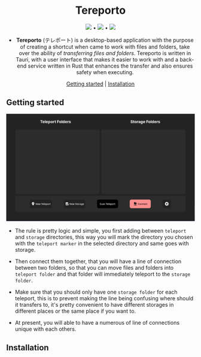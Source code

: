 <div align="center">

# Tereporto

![](https://img.shields.io/badge/Tauri-FFC131?style=for-the-badge&logo=Tauri&logoColor=white) •
![](https://img.shields.io/badge/Vue.js-35495E?style=for-the-badge&logo=vuedotjs&logoColor=4FC08D) •
![](https://img.shields.io/badge/Rust-black?style=for-the-badge&logo=rust&logoColor=#E57324)

- __Tereporto__ (テレポート) is a desktop-based application with the purpose of creating a shortcut when came to work with files and folders, take over the ability of _transferring files and folders_. Tereporto is written in Tauri, with a user interface that makes it easier to work with and a back-end service written in Rust that enhances the transfer and also ensures safety when executing. <br />

[Getting started](#getting-started) |
[Installation](#installation)

</div>



## Getting started

![Main-Layout](main-ui.png)

- The rule is pretty logic and simple, you first adding between `teleport` and `storage` directories, this way you will mark the directory you chosen with the `teleport marker` in the selected directory and same goes with storage.

- Then connect them together, that you will have a line of connection between two folders, so that you can move files and folders into `teleport folder` and that folder will immediately teleport to the `storage folder`.

- Make sure that you should only have one `storage folder` for each teleport, this is to prevent making the line being confusing where should it transfers to, it's pretty convenient to have different storages in different places or the same place if you want to.

- At present, you will able to have a numerous of line of connections unique with each others.

## Installation

